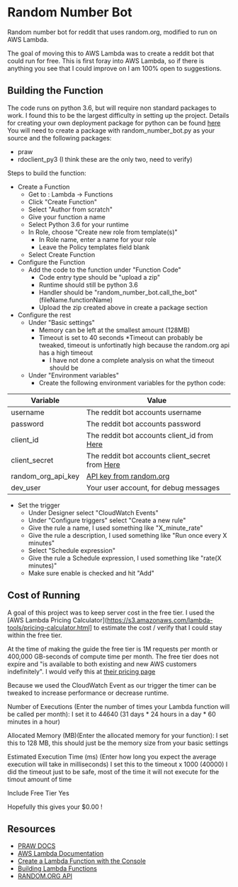 # Random Number Bot
Random number bot for reddit that uses random.org, modified to run on AWS Lambda.

The goal of moving this to AWS Lambda was to create a reddit bot that could run for free. This is first foray into AWS Lambda, so if there is anything you see that I could improve on I am 100% open to suggestions. 

## Building the Function

The code runs on python 3.6, but will require non standard packages to work. I found this to be the largest difficulty in setting up the project. Details for creating your own deployment package for python can be found [here](https://docs.aws.amazon.com/lambda/latest/dg/lambda-python-how-to-create-deployment-package.html) You will need to create a package with random_number_bot.py as your source and the following packages:
- praw
- rdoclient_py3
  (I think these are the only two, need to verify)


Steps to build the function:
* Create a Function
  * Get to : Lambda -> Functions
  * Click  "Create Function"
  * Select "Author from scratch" 
  * Give your function a name 
  * Select Python 3.6 for your runtime
  * In Role, choose "Create new role from template(s)"
    * In Role name, enter a name for your role
    * Leave the Policy templates field blank
  * Select Create Function
* Configure the Function
  * Add the code to the function under "Function Code"
    * Code entry type should be "upload a zip"
    * Runtime should still be python 3.6
    * Handler should be "random_number_bot.call_the_bot" (fileName.functionName)
    * Upload the zip created above in create a package section
* Configure the rest
  * Under "Basic settings"
    * Memory can be left at the smallest amount (128MB)
    * Timeout is set to 40 seconds
      *Timeout can probably be tweaked, timeout is unfortinatly high because the random.org api has a high timeout
      * I have not done a complete analysis on what the timeout should be
  * Under "Environment variables"
    * Create the following environment variables for the python code:
    
| Variable | Value |
| --- | --- |
| username | The reddit bot accounts username |
| password | The reddit bot accounts password |
| client_id | The reddit bot accounts client_id from [Here](https://www.reddit.com/prefs/apps) |
| client_secret | The reddit bot accounts client_secret from [Here](https://www.reddit.com/prefs/apps) |
| random_org_api_key | [API key from random.org](https://api.random.org/json-rpc/1/) |
| dev_user | Your user account, for debug messages |

   * Set the trigger
      * Under Designer select "CloudWatch Events"
      * Under "Configure triggers" select "Create a new rule"
      * Give the rule a name, I used something like "X_minute_rate"
      * Give the rule a description, I used something like "Run once every X minutes"
      * Select "Schedule expression"
      * Give the rule a Schedule expression, I used something like "rate(X minutes)"
      * Make sure enable is checked and hit "Add"

## Cost of Running

A goal of this project was to keep server cost in the free tier. I used the [AWS Lambda Pricing Calculator](https://s3.amazonaws.com/lambda-tools/pricing-calculator.html] to estimate the cost / verify that I could stay within the free tier. 

At the time of making the guide the free tier is 1M requests per month or 400,000 GB-seconds of compute time per month. The free tier does not expire and "is available to both existing and new AWS customers indefinitely". I would veify this at [their pricing page](https://aws.amazon.com/lambda/pricing/)

Because we used the CloudWatch Event as our trigger the timer can be tweaked to increase performance or decrease runtime. 

Number of Executions (Enter the number of times your Lambda function will be called per month): 
  I set it to 44640 (31 days * 24 hours in a day * 60 minutes in a hour)
  
Allocated Memory (MB)(Enter the allocated memory for your function):
  I set this to 128 MB, this should just be the memory size from your basic settings


Estimated Execution Time (ms) (Enter how long you expect the average execution will take in milliseconds)
  I set this to the timeout x 1000 (40000)
  I did the timeout just to be safe, most of the time it will not execute for the timout amount of time  

Include Free Tier Yes

Hopefully this gives your $0.00 ! 

## Resources
- [PRAW DOCS](https://praw.readthedocs.io/en/latest/)
- [AWS Lambda Documentation](https://docs.aws.amazon.com/lambda/index.html)
- [Create a Lambda Function with the Console](https://docs.aws.amazon.com/lambda/latest/dg/getting-started-create-function.html)
- [Building Lambda Functions](https://docs.aws.amazon.com/lambda/latest/dg/lambda-app.html)
- [RANDOM.ORG API](https://api.random.org/json-rpc/1/) 

